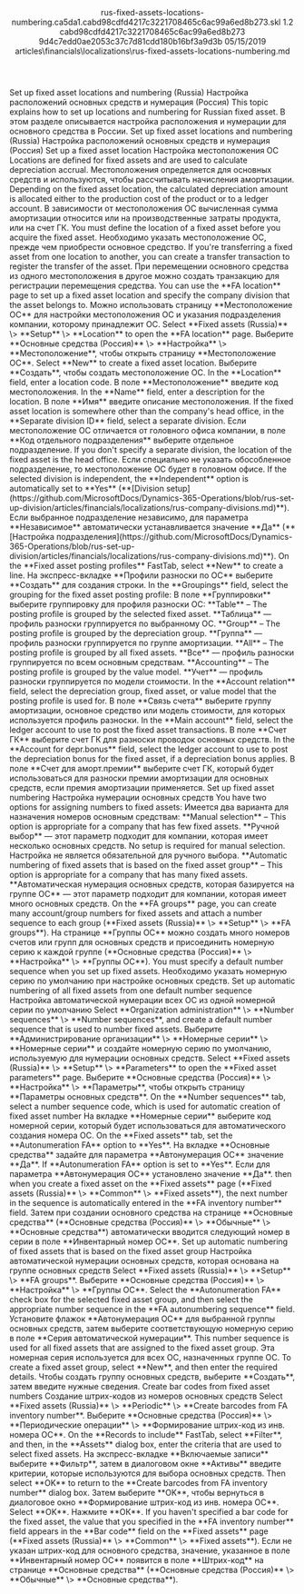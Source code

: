 <?xml version="1.0" encoding="UTF-8"?>
<xliff xmlns:logoport="urn:logoport:xliffeditor:xliff-extras:1.0" xmlns:xsi="http://www.w3.org/2001/XMLSchema-instance" xmlns="urn:oasis:names:tc:xliff:document:1.2" xmlns:xliffext="urn:microsoft:content:schema:xliffextensions" version="1.2" xsi:schemaLocation="urn:oasis:names:tc:xliff:document:1.2 xliff-core-1.2-transitional.xsd">
  <file datatype="xml" source-language="en-US" original="rus-fixed-assets-locations-numbering.md" target-language="ru-RU">
    <header>
      <tool tool-company="Microsoft" tool-version="1.0-7889195" tool-name="mdxliff" tool-id="mdxliff"/>
      <xliffext:skl_file_name>rus-fixed-assets-locations-numbering.ca5da1.cabd98cdfd4217c3221708465c6ac99a6ed8b273.skl</xliffext:skl_file_name>
      <xliffext:version>1.2</xliffext:version>
      <xliffext:ms.openlocfilehash>cabd98cdfd4217c3221708465c6ac99a6ed8b273</xliffext:ms.openlocfilehash>
      <xliffext:ms.sourcegitcommit>9d4c7edd0ae2053c37c7d81cdd180b16bf3a9d3b</xliffext:ms.sourcegitcommit>
      <xliffext:ms.lasthandoff>05/15/2019</xliffext:ms.lasthandoff>
      <xliffext:ms.openlocfilepath>articles\financials\localizations\rus-fixed-assets-locations-numbering.md</xliffext:ms.openlocfilepath>
    </header>
    <body>
      <group extype="content" id="content">
        <trans-unit xml:space="preserve" translate="yes" id="101" restype="x-metadata">
          <source>Set up fixed asset locations and numbering (Russia)</source>
        <target logoport:matchpercent="101" state="translated" state-qualifier="leveraged-tm">Настройка расположений основных средств и нумерация (Россия)</target></trans-unit>
        <trans-unit xml:space="preserve" translate="yes" id="102" restype="x-metadata">
          <source>This topic explains how to set up locations and numbering for Russian fixed asset.</source>
        <target logoport:matchpercent="101" state="translated" state-qualifier="leveraged-tm">В этом разделе описывается настройка расположения и нумерации для основного средства в России.</target></trans-unit>
        <trans-unit xml:space="preserve" translate="yes" id="103">
          <source>Set up fixed asset locations and numbering (Russia)</source>
        <target logoport:matchpercent="101" state="translated" state-qualifier="leveraged-tm">Настройка расположений основных средств и нумерация (Россия)</target></trans-unit>
        <trans-unit xml:space="preserve" translate="yes" id="104">
          <source>Set up a fixed asset location</source>
        <target logoport:matchpercent="101" state="translated" state-qualifier="leveraged-tm">Настройка местоположения ОС</target></trans-unit>
        <trans-unit xml:space="preserve" translate="yes" id="105">
          <source>Locations are defined for fixed assets and are used to calculate depreciation accrual.</source>
        <target logoport:matchpercent="101" state="translated" state-qualifier="leveraged-tm">Местоположения определяется для основных средств и используются, чтобы рассчитывать начисления амортизации.</target></trans-unit>
        <trans-unit xml:space="preserve" translate="yes" id="106">
          <source>Depending on the fixed asset location, the calculated depreciation amount is allocated either to the production cost of the product or to a ledger account.</source>
        <target logoport:matchpercent="101" state="translated" state-qualifier="leveraged-tm">В зависимости от местоположения ОС вычисленная сумма амортизации относится или на производственные затраты продукта, или на счет ГК.</target></trans-unit>
        <trans-unit xml:space="preserve" translate="yes" id="107">
          <source>You must define the location of a fixed asset before you acquire the fixed asset.</source>
        <target logoport:matchpercent="101" state="translated" state-qualifier="leveraged-tm">Необходимо указать местоположение ОС, прежде чем приобрести основное средство.</target></trans-unit>
        <trans-unit xml:space="preserve" translate="yes" id="108">
          <source>If you're transferring a fixed asset from one location to another, you can create a transfer transaction to register the transfer of the asset.</source>
        <target logoport:matchpercent="101" state="translated" state-qualifier="leveraged-tm">При перемещении основного средства из одного местоположения в другое можно создать транзакцию для регистрации перемещения средства.</target></trans-unit>
        <trans-unit xml:space="preserve" translate="yes" id="109">
          <source>You can use the <bpt id="p1">**</bpt>FA location<ept id="p1">**</ept> page to set up a fixed asset location and specify the company division that the asset belongs to.</source>
        <target logoport:matchpercent="101" state="translated" state-qualifier="leveraged-tm">Можно использовать страницу <bpt id="p1">**</bpt>Местоположение ОС<ept id="p1">**</ept> для настройки местоположения ОС и указания подразделения компании, которому принадлежит ОС.</target></trans-unit>
        <trans-unit xml:space="preserve" translate="yes" id="110">
          <source>Select <bpt id="p1">**</bpt>Fixed assets (Russia)<ept id="p1">**</ept> <ph id="ph1">\&gt;</ph> <bpt id="p2">**</bpt>Setup<ept id="p2">**</ept> <ph id="ph2">\&gt;</ph> <bpt id="p3">**</bpt>Location<ept id="p3">**</ept> to open the <bpt id="p4">**</bpt>FA location<ept id="p4">**</ept> page.</source>
        <target logoport:matchpercent="101" state="translated" state-qualifier="leveraged-tm">Выберите <bpt id="p1">**</bpt>Основные средства (Россия)<ept id="p1">**</ept> <ph id="ph1">\&gt;</ph> <bpt id="p2">**</bpt>Настройка<ept id="p2">**</ept> <ph id="ph2">\&gt;</ph> <bpt id="p3">**</bpt>Местоположение<ept id="p3">**</ept>, чтобы открыть страницу <bpt id="p4">**</bpt>Местоположение ОС<ept id="p4">**</ept>.</target></trans-unit>
        <trans-unit xml:space="preserve" translate="yes" id="111">
          <source>Select <bpt id="p1">**</bpt>New<ept id="p1">**</ept> to create a fixed asset location.</source>
        <target logoport:matchpercent="101" state="translated" state-qualifier="leveraged-tm">Выберите <bpt id="p1">**</bpt>Создать<ept id="p1">**</ept>, чтобы создать местоположение ОС.</target></trans-unit>
        <trans-unit xml:space="preserve" translate="yes" id="112">
          <source>In the <bpt id="p1">**</bpt>Location<ept id="p1">**</ept> field, enter a location code.</source>
        <target logoport:matchpercent="101" state="translated" state-qualifier="leveraged-tm">В поле <bpt id="p1">**</bpt>Местоположение<ept id="p1">**</ept> введите код местоположения.</target></trans-unit>
        <trans-unit xml:space="preserve" translate="yes" id="113">
          <source>In the <bpt id="p1">**</bpt>Name<ept id="p1">**</ept> field, enter a description for the location.</source>
        <target logoport:matchpercent="101" state="translated" state-qualifier="leveraged-tm">В поле <bpt id="p1">**</bpt>Имя<ept id="p1">**</ept> введите описание местоположения.</target></trans-unit>
        <trans-unit xml:space="preserve" translate="yes" id="114">
          <source>If the fixed asset location is somewhere other than the company's head office, in the <bpt id="p1">**</bpt>Separate division ID<ept id="p1">**</ept> field, select a separate division.</source>
        <target logoport:matchpercent="101" state="translated" state-qualifier="leveraged-tm">Если местоположение ОС отличается от головного офиса компании, в поле <bpt id="p1">**</bpt>Код отдельного подразделения<ept id="p1">**</ept> выберите отдельное подразделение.</target></trans-unit>
        <trans-unit xml:space="preserve" translate="yes" id="115">
          <source>If you don't specify a separate division, the location of the fixed asset is the head office.</source>
        <target logoport:matchpercent="101" state="translated" state-qualifier="leveraged-tm">Если специально не указать обособленное подразделение, то местоположение ОС будет в головном офисе.</target></trans-unit>
        <trans-unit xml:space="preserve" translate="yes" id="116">
          <source>If the selected division is independent, the <bpt id="p1">**</bpt>Independent<ept id="p1">**</ept> option is automatically set to <bpt id="p2">**</bpt>Yes<ept id="p2">**</ept> (<bpt id="p3">**</bpt><bpt id="p4">[</bpt>Division setup<ept id="p4">](https://github.com/MicrosoftDocs/Dynamics-365-Operations/blob/rus-set-up-division/articles/financials/localizations/rus-company-divisions.md)</ept><ept id="p3">**</ept>).</source>
        <target logoport:matchpercent="101" state="translated" state-qualifier="leveraged-tm">Если выбранное подразделение независимо, для параметра <bpt id="p1">**</bpt>Независимое<ept id="p1">**</ept> автоматически устанавливается значение <bpt id="p2">**</bpt>Да<ept id="p2">**</ept> (<bpt id="p3">**</bpt><bpt id="p4">[</bpt>Настройка подразделения<ept id="p4">](https://github.com/MicrosoftDocs/Dynamics-365-Operations/blob/rus-set-up-division/articles/financials/localizations/rus-company-divisions.md)</ept><ept id="p3">**</ept>).</target></trans-unit>
        <trans-unit xml:space="preserve" translate="yes" id="117">
          <source>On the <bpt id="p1">**</bpt>Fixed asset posting profiles<ept id="p1">**</ept> FastTab, select <bpt id="p2">**</bpt>New<ept id="p2">**</ept> to create a line.</source>
        <target logoport:matchpercent="101" state="translated" state-qualifier="leveraged-tm">На экспресс-вкладке <bpt id="p1">**</bpt>Профили разноски по ОС<ept id="p1">**</ept> выберите <bpt id="p2">**</bpt>Создать<ept id="p2">**</ept> для создания строки.</target></trans-unit>
        <trans-unit xml:space="preserve" translate="yes" id="118">
          <source>In the <bpt id="p1">**</bpt>Groupings<ept id="p1">**</ept> field, select the grouping for the fixed asset posting profile:</source>
        <target logoport:matchpercent="101" state="translated" state-qualifier="leveraged-tm">В поле <bpt id="p1">**</bpt>Группировки<ept id="p1">**</ept> выберите группировку для профиля разноски ОС:</target></trans-unit>
        <trans-unit xml:space="preserve" translate="yes" id="119">
          <source><bpt id="p1">**</bpt>Table<ept id="p1">**</ept> – The posting profile is grouped by the selected fixed asset.</source>
        <target logoport:matchpercent="101" state="translated" state-qualifier="leveraged-tm"><bpt id="p1">**</bpt>Таблица<ept id="p1">**</ept> — профиль разноски группируется по выбранному ОС.</target></trans-unit>
        <trans-unit xml:space="preserve" translate="yes" id="120">
          <source><bpt id="p1">**</bpt>Group<ept id="p1">**</ept> – The posting profile is grouped by the depreciation group.</source>
        <target logoport:matchpercent="101" state="translated" state-qualifier="leveraged-tm"><bpt id="p1">**</bpt>Группа<ept id="p1">**</ept> — профиль разноски группируется по группе амортизации.</target></trans-unit>
        <trans-unit xml:space="preserve" translate="yes" id="121">
          <source><bpt id="p1">**</bpt>All<ept id="p1">**</ept> – The posting profile is grouped by all fixed assets.</source>
        <target logoport:matchpercent="101" state="translated" state-qualifier="leveraged-tm"><bpt id="p1">**</bpt>Все<ept id="p1">**</ept> — профиль разноски группируется по всем основным средствам.</target></trans-unit>
        <trans-unit xml:space="preserve" translate="yes" id="122">
          <source><bpt id="p1">**</bpt>Accounting<ept id="p1">**</ept> – The posting profile is grouped by the value model.</source>
        <target logoport:matchpercent="101" state="translated" state-qualifier="leveraged-tm"><bpt id="p1">**</bpt>Учет<ept id="p1">**</ept> — профиль разноски группируется по модели стоимости.</target></trans-unit>
        <trans-unit xml:space="preserve" translate="yes" id="123">
          <source>In the <bpt id="p1">**</bpt>Account relation<ept id="p1">**</ept> field, select the depreciation group, fixed asset, or value model that the posting profile is used for.</source>
        <target logoport:matchpercent="101" state="translated" state-qualifier="leveraged-tm">В поле <bpt id="p1">**</bpt>Связь счета<ept id="p1">**</ept> выберите группу амортизации, основное средство или модель стоимости, для которых используется профиль разноски.</target></trans-unit>
        <trans-unit xml:space="preserve" translate="yes" id="124">
          <source>In the <bpt id="p1">**</bpt>Main account<ept id="p1">**</ept> field, select the ledger account to use to post the fixed asset transactions.</source>
        <target logoport:matchpercent="101" state="translated" state-qualifier="leveraged-tm">В поле <bpt id="p1">**</bpt>Счет ГК<ept id="p1">**</ept> выберите счет ГК для разноски проводок основных средств.</target></trans-unit>
        <trans-unit xml:space="preserve" translate="yes" id="125">
          <source>In the <bpt id="p1">**</bpt>Account for depr.bonus<ept id="p1">**</ept> field, select the ledger account to use to post the depreciation bonus for the fixed asset, if a depreciation bonus applies.</source>
        <target logoport:matchpercent="101" state="translated" state-qualifier="leveraged-tm">В поле <bpt id="p1">**</bpt>Счет для аморт.премии<ept id="p1">**</ept> выберите счет ГК, который будет использоваться для разноски премии амортизации для основных средств, если премия амортизации применяется.</target></trans-unit>
        <trans-unit xml:space="preserve" translate="yes" id="126">
          <source>Set up fixed asset numbering</source>
        <target logoport:matchpercent="101" state="translated" state-qualifier="leveraged-tm">Настройка нумерации основных средств</target></trans-unit>
        <trans-unit xml:space="preserve" translate="yes" id="127">
          <source>You have two options for assigning numbers to fixed assets:</source>
        <target logoport:matchpercent="101" state="translated" state-qualifier="leveraged-tm">Имеется два варианта для назначения номеров основным средствам:</target></trans-unit>
        <trans-unit xml:space="preserve" translate="yes" id="128">
          <source><bpt id="p1">**</bpt>Manual selection<ept id="p1">**</ept> – This option is appropriate for a company that has few fixed assets.</source>
        <target logoport:matchpercent="101" state="translated" state-qualifier="leveraged-tm"><bpt id="p1">**</bpt>Ручной выбор<ept id="p1">**</ept> — этот параметр подходит для компании, которая имеет несколько основных средств.</target></trans-unit>
        <trans-unit xml:space="preserve" translate="yes" id="129">
          <source>No setup is required for manual selection.</source>
        <target logoport:matchpercent="101" state="translated" state-qualifier="leveraged-tm">Настройка не является обязательной для ручного выбора.</target></trans-unit>
        <trans-unit xml:space="preserve" translate="yes" id="130">
          <source><bpt id="p1">**</bpt>Automatic numbering of fixed assets that is based on the fixed asset group<ept id="p1">**</ept> – This option is appropriate for a company that has many fixed assets.</source>
        <target logoport:matchpercent="101" state="translated" state-qualifier="leveraged-tm"><bpt id="p1">**</bpt>Автоматическая нумерация основных средств, которая базируется на группе ОС<ept id="p1">**</ept> — этот параметр подходит для компании, которая имеет много основных средств.</target></trans-unit>
        <trans-unit xml:space="preserve" translate="yes" id="131">
          <source>On the <bpt id="p1">**</bpt>FA groups<ept id="p1">**</ept> page, you can create many account/group numbers for fixed assets and attach a number sequence to each group (<bpt id="p2">**</bpt>Fixed assets (Russia)<ept id="p2">**</ept> <ph id="ph1">\&gt;</ph> <bpt id="p3">**</bpt>Setup<ept id="p3">**</ept> <ph id="ph2">\&gt;</ph> <bpt id="p4">**</bpt>FA groups<ept id="p4">**</ept>).</source>
        <target logoport:matchpercent="101" state="translated" state-qualifier="leveraged-tm">На странице <bpt id="p1">**</bpt>Группы ОС<ept id="p1">**</ept> можно создать много номеров счетов или групп для основных средств и присоединить номерную серию к каждой группе (<bpt id="p2">**</bpt>Основные средства (Россия)<ept id="p2">**</ept> <ph id="ph1">\&gt;</ph> <bpt id="p3">**</bpt>Настройка<ept id="p3">**</ept> <ph id="ph2">\&gt;</ph> <bpt id="p4">**</bpt>Группы ОС<ept id="p4">**</ept>).</target></trans-unit>
        <trans-unit xml:space="preserve" translate="yes" id="132">
          <source>You must specify a default number sequence when you set up fixed assets.</source>
        <target logoport:matchpercent="101" state="translated" state-qualifier="leveraged-tm">Необходимо указать номерную серию по умолчанию при настройке основных средств.</target></trans-unit>
        <trans-unit xml:space="preserve" translate="yes" id="133">
          <source>Set up automatic numbering of all fixed assets from one default number sequence</source>
        <target logoport:matchpercent="101" state="translated" state-qualifier="leveraged-tm">Настройка автоматической нумерации всех ОС из одной номерной серии по умолчанию</target></trans-unit>
        <trans-unit xml:space="preserve" translate="yes" id="134">
          <source>Select <bpt id="p1">**</bpt>Organization administration<ept id="p1">**</ept> <ph id="ph1">\&gt;</ph> <bpt id="p2">**</bpt>Number sequences<ept id="p2">**</ept> <ph id="ph2">\&gt;</ph> <bpt id="p3">**</bpt>Number sequences<ept id="p3">**</ept>, and create a default number sequence that is used to number fixed assets.</source>
        <target logoport:matchpercent="101" state="translated" state-qualifier="leveraged-tm">Выберите <bpt id="p1">**</bpt>Администрирование организации<ept id="p1">**</ept> <ph id="ph1">\&gt;</ph> <bpt id="p2">**</bpt>Номерные серии<ept id="p2">**</ept> <ph id="ph2">\&gt;</ph> <bpt id="p3">**</bpt>Номерные серии<ept id="p3">**</ept> и создайте номерную серию по умолчанию, используемую для нумерации основных средств.</target></trans-unit>
        <trans-unit xml:space="preserve" translate="yes" id="135">
          <source>Select <bpt id="p1">**</bpt>Fixed assets (Russia)<ept id="p1">**</ept> <ph id="ph1">\&gt;</ph> <bpt id="p2">**</bpt>Setup<ept id="p2">**</ept> <ph id="ph2">\&gt;</ph> <bpt id="p3">**</bpt>Parameters<ept id="p3">**</ept> to open the <bpt id="p4">**</bpt>Fixed asset parameters<ept id="p4">**</ept> page.</source>
        <target logoport:matchpercent="101" state="translated" state-qualifier="leveraged-tm">Выберите <bpt id="p1">**</bpt>Основные средства (Россия)<ept id="p1">**</ept> <ph id="ph1">\&gt;</ph> <bpt id="p2">**</bpt>Настройка<ept id="p2">**</ept> <ph id="ph2">\&gt;</ph> <bpt id="p3">**</bpt>Параметры<ept id="p3">**</ept>, чтобы открыть страницу <bpt id="p4">**</bpt>Параметры основных средств<ept id="p4">**</ept>.</target></trans-unit>
        <trans-unit xml:space="preserve" translate="yes" id="136">
          <source>On the <bpt id="p1">**</bpt>Number sequences<ept id="p1">**</ept> tab, select a number sequence code, which is used for automatic creation of fixed asset number</source>
        <target logoport:matchpercent="101" state="translated" state-qualifier="leveraged-tm">На вкладке <bpt id="p1">**</bpt>Номерные серии<ept id="p1">**</ept> выберите код номерной серии, который будет использоваться для автоматического создания номера ОС.</target></trans-unit>
        <trans-unit xml:space="preserve" translate="yes" id="137">
          <source>On the <bpt id="p1">**</bpt>Fixed assets<ept id="p1">**</ept> tab, set the <bpt id="p2">**</bpt>Autonumeration FA<ept id="p2">**</ept> option to <bpt id="p3">**</bpt>Yes<ept id="p3">**</ept>.</source>
        <target logoport:matchpercent="101" state="translated" state-qualifier="leveraged-tm">На вкладке <bpt id="p1">**</bpt>Основные средства<ept id="p1">**</ept> задайте для параметра <bpt id="p2">**</bpt>Автонумерация ОС<ept id="p2">**</ept> значение <bpt id="p3">**</bpt>Да<ept id="p3">**</ept>.</target></trans-unit>
        <trans-unit xml:space="preserve" translate="yes" id="138">
          <source>If <bpt id="p1">**</bpt>Autonumeration FA<ept id="p1">**</ept> option is set to <bpt id="p2">**</bpt>Yes<ept id="p2">**</ept>.</source>
        <target logoport:matchpercent="101" state="translated" state-qualifier="leveraged-tm">Если для параметра <bpt id="p1">**</bpt>Автонумерация ОС<ept id="p1">**</ept> установлено значение <bpt id="p2">**</bpt>Да<ept id="p2">**</ept>.</target></trans-unit>
        <trans-unit xml:space="preserve" translate="yes" id="139">
          <source>then when you create a fixed asset on the <bpt id="p1">**</bpt>Fixed assets<ept id="p1">**</ept> page (<bpt id="p2">**</bpt>Fixed assets (Russia)<ept id="p2">**</ept> <ph id="ph1">\&gt;</ph> <bpt id="p3">**</bpt>Common<ept id="p3">**</ept> <ph id="ph2">\&gt;</ph> <bpt id="p4">**</bpt>Fixed assets<ept id="p4">**</ept>), the next number in the sequence is automatically entered in the <bpt id="p5">**</bpt>FA inventory number<ept id="p5">**</ept> field.</source>
        <target logoport:matchpercent="101" state="translated" state-qualifier="leveraged-tm">Затем при создании основного средства на странице <bpt id="p1">**</bpt>Основные средства<ept id="p1">**</ept> (<bpt id="p2">**</bpt>Основные средства (Россия)<ept id="p2">**</ept> <ph id="ph1">\&gt;</ph> <bpt id="p3">**</bpt>Обычные<ept id="p3">**</ept> <ph id="ph2">\&gt;</ph> <bpt id="p4">**</bpt>Основные средства<ept id="p4">**</ept>) автоматически вводится следующий номер в серии в поле <bpt id="p5">**</bpt>Инвентарный номер ОС<ept id="p5">**</ept>.</target></trans-unit>
        <trans-unit xml:space="preserve" translate="yes" id="140">
          <source>Set up automatic numbering of fixed assets that is based on the fixed asset group</source>
        <target logoport:matchpercent="101" state="translated" state-qualifier="leveraged-tm">Настройка автоматической нумерации основных средств, которая основана на группе основных средств</target></trans-unit>
        <trans-unit xml:space="preserve" translate="yes" id="141">
          <source>Select <bpt id="p1">**</bpt>Fixed assets (Russia)<ept id="p1">**</ept> <ph id="ph1">\&gt;</ph> <bpt id="p2">**</bpt>Setup<ept id="p2">**</ept> <ph id="ph2">\&gt;</ph> <bpt id="p3">**</bpt>FA groups<ept id="p3">**</ept>.</source>
        <target logoport:matchpercent="101" state="translated" state-qualifier="leveraged-tm">Выберите <bpt id="p1">**</bpt>Основные средства (Россия)<ept id="p1">**</ept> <ph id="ph1">\&gt;</ph> <bpt id="p2">**</bpt>Настройка<ept id="p2">**</ept> <ph id="ph2">\&gt;</ph> <bpt id="p3">**</bpt>Группы ОС<ept id="p3">**</ept>.</target></trans-unit>
        <trans-unit xml:space="preserve" translate="yes" id="142">
          <source>Select the <bpt id="p1">**</bpt>Autonumeration FA<ept id="p1">**</ept> check box for the selected fixed asset group, and then select the appropriate number sequence in the <bpt id="p2">**</bpt>FA autonumbering sequence<ept id="p2">**</ept> field.</source>
        <target logoport:matchpercent="101" state="translated" state-qualifier="leveraged-tm">Установите флажок <bpt id="p1">**</bpt>Автонумерация ОС<ept id="p1">**</ept> для выбранной группы основных средств, затем выберите соответствующую номерную серию в поле <bpt id="p2">**</bpt>Серия автоматической нумерации<ept id="p2">**</ept>.</target></trans-unit>
        <trans-unit xml:space="preserve" translate="yes" id="143">
          <source>This number sequence is used for all fixed assets that are assigned to the fixed asset group.</source>
        <target logoport:matchpercent="101" state="translated" state-qualifier="leveraged-tm">Эта номерная серия используется для всех ОС, назначенных группе ОС.</target></trans-unit>
        <trans-unit xml:space="preserve" translate="yes" id="144">
          <source>To create a fixed asset group, select <bpt id="p1">**</bpt>New<ept id="p1">**</ept>, and then enter the required details.</source>
        <target logoport:matchpercent="101" state="translated" state-qualifier="leveraged-tm">Чтобы создать группу основных средств, выберите <bpt id="p1">**</bpt>Создать<ept id="p1">**</ept>, затем введите нужные сведения.</target></trans-unit>
        <trans-unit xml:space="preserve" translate="yes" id="145">
          <source>Create bar codes from fixed asset numbers</source>
        <target logoport:matchpercent="101" state="translated" state-qualifier="leveraged-tm">Создание штрих-кодов из номеров основных средств</target></trans-unit>
        <trans-unit xml:space="preserve" translate="yes" id="146">
          <source>Select <bpt id="p1">**</bpt>Fixed assets (Russia)<ept id="p1">**</ept> <ph id="ph1">\&gt;</ph> <bpt id="p2">**</bpt>Periodic<ept id="p2">**</ept> <ph id="ph2">\&gt;</ph> <bpt id="p3">**</bpt>Create barcodes from FA inventory number<ept id="p3">**</ept>.</source>
        <target logoport:matchpercent="101" state="translated" state-qualifier="leveraged-tm">Выберите <bpt id="p1">**</bpt>Основные средства (Россия)<ept id="p1">**</ept> <ph id="ph1">\&gt;</ph> <bpt id="p2">**</bpt>Периодические операции<ept id="p2">**</ept> <ph id="ph2">\&gt;</ph> <bpt id="p3">**</bpt>Формирование штрих-код из инв. номера ОС<ept id="p3">**</ept>.</target></trans-unit>
        <trans-unit xml:space="preserve" translate="yes" id="147">
          <source>On the <bpt id="p1">**</bpt>Records to include<ept id="p1">**</ept> FastTab, select <bpt id="p2">**</bpt>Filter<ept id="p2">**</ept>, and then, in the <bpt id="p3">**</bpt>Assets<ept id="p3">**</ept> dialog box, enter the criteria that are used to select fixed assets.</source>
        <target logoport:matchpercent="101" state="translated" state-qualifier="leveraged-tm">На экспресс-вкладке <bpt id="p1">**</bpt>Включаемые записи<ept id="p1">**</ept> выберите <bpt id="p2">**</bpt>Фильтр<ept id="p2">**</ept>, затем в диалоговом окне <bpt id="p3">**</bpt>Активы<ept id="p3">**</ept> введите критерии, которые используются для выбора основных средств.</target></trans-unit>
        <trans-unit xml:space="preserve" translate="yes" id="148">
          <source>Then select <bpt id="p1">**</bpt>OK<ept id="p1">**</ept> to return to the <bpt id="p2">**</bpt>Create barcodes from FA inventory number<ept id="p2">**</ept> dialog box.</source>
        <target logoport:matchpercent="101" state="translated" state-qualifier="leveraged-tm">Затем выберите <bpt id="p1">**</bpt>OK<ept id="p1">**</ept>, чтобы вернуться в диалоговое окно <bpt id="p2">**</bpt>Формирование штрих-код из инв. номера ОС<ept id="p2">**</ept>.</target></trans-unit>
        <trans-unit xml:space="preserve" translate="yes" id="149">
          <source>Select <bpt id="p1">**</bpt>OK<ept id="p1">**</ept>.</source>
        <target logoport:matchpercent="101" state="translated" state-qualifier="leveraged-tm">Нажмите <bpt id="p1">**</bpt>ОК<ept id="p1">**</ept>.</target></trans-unit>
        <trans-unit xml:space="preserve" translate="yes" id="150">
          <source>If you haven't specified a bar code for the fixed asset, the value that you specified in the <bpt id="p1">**</bpt>FA inventory number<ept id="p1">**</ept> field appears in the <bpt id="p2">**</bpt>Bar code<ept id="p2">**</ept> field on the <bpt id="p3">**</bpt>Fixed assets<ept id="p3">**</ept> page (<bpt id="p4">**</bpt>Fixed assets (Russia)<ept id="p4">**</ept> <ph id="ph1">\&gt;</ph> <bpt id="p5">**</bpt>Common<ept id="p5">**</ept> <ph id="ph2">\&gt;</ph> <bpt id="p6">**</bpt>Fixed assets<ept id="p6">**</ept>).</source>
        <target logoport:matchpercent="101" state="translated" state-qualifier="leveraged-tm">Если не указан штрих-код для основного средства, значение, указанное в поле <bpt id="p1">**</bpt>Инвентарный номер ОС<ept id="p1">**</ept> появится в поле <bpt id="p2">**</bpt>Штрих-код<ept id="p2">**</ept> на странице <bpt id="p3">**</bpt>Основные средства<ept id="p3">**</ept> (<bpt id="p4">**</bpt>Основные средства (Россия)<ept id="p4">**</ept> <ph id="ph1">\&gt;</ph> <bpt id="p5">**</bpt>Обычные<ept id="p5">**</ept> <ph id="ph2">\&gt;</ph> <bpt id="p6">**</bpt>Основные средства<ept id="p6">**</ept>).</target></trans-unit>
      </group>
    </body>
  </file>
</xliff>